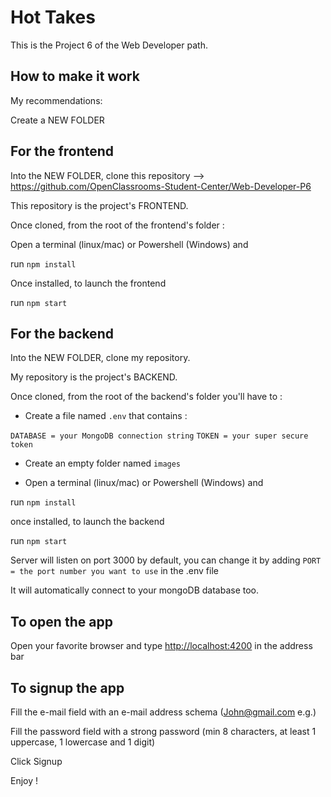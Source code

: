 # Hot Takes #

This is the Project 6 of the Web Developer path.

## How to make it work ##

My recommendations:

Create a NEW FOLDER

## For the frontend ##

Into the NEW FOLDER, clone this repository --> https://github.com/OpenClassrooms-Student-Center/Web-Developer-P6

This repository is the project's FRONTEND.

Once cloned, from the root of the frontend's folder :

Open a terminal (linux/mac) or Powershell (Windows) and

run `npm install`

Once installed, to launch the frontend

run `npm start`

## For the backend ##

Into the NEW FOLDER, clone my repository.

My repository is the project's BACKEND.

Once cloned, from the root of the backend's folder you'll have to :

- Create a file named `.env` that contains :

`DATABASE = your MongoDB connection string`
`TOKEN = your super secure token`

- Create an empty folder named `images`

- Open a terminal (linux/mac) or Powershell (Windows) and

run `npm install`

once installed, to launch the backend

run `npm start`

Server will listen on port 3000 by default, you can change it by adding `PORT = the port number you want to use` in the .env file

It will automatically connect to your mongoDB database too.

## To open the app ##

Open your favorite browser and type [http://localhost:4200](http://localhost:4200) in the address bar


## To signup the app ##

Fill the e-mail field with an e-mail address schema (John@gmail.com e.g.)

Fill the password field with a strong password (min 8 characters, at least 1 uppercase, 1 lowercase and 1 digit)

Click Signup

Enjoy !